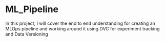 # ML_Pipeline
In this project, I will cover the end to end understanding for creating an MLOps pipeline and working around it using DVC for experiment tracking and Data Versioning

